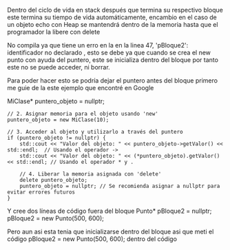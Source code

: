 Dentro del ciclo de vida en stack después que termina su respectivo bloque este termina su tiempo de vida automáticamente, encambio en el caso de un objeto echo con Heap se mantendrá dentro de la memoria hasta que el programador la libere con delete

No compila ya que tiene un erro en la en la linea 47, 'pBloque2': identificador no declarado
, esto se debe ya que cuando se crea el new punto con ayuda del puntero, este se inicializa dentro del bloque por tanto este no se puede acceder, ni borrar.

Para poder hacer esto se podría dejar el puntero antes del bloque primero me guie de la  este ejemplo que encontré en Google 

 MiClase* puntero_objeto = nullptr;

    // 2. Asignar memoria para el objeto usando 'new'
    puntero_objeto = new MiClase(10);

    // 3. Acceder al objeto y utilizarlo a través del puntero
    if (puntero_objeto != nullptr) {
        std::cout << "Valor del objeto: " << puntero_objeto->getValor() << std::endl;  // Usando el operador ->
        std::cout << "Valor del objeto: " << (*puntero_objeto).getValor() << std::endl; // Usando el operador * y .

        // 4. Liberar la memoria asignada con 'delete'
        delete puntero_objeto;
        puntero_objeto = nullptr; // Se recomienda asignar a nullptr para evitar errores futuros
    }

Y cree dos líneas de código fuera del bloque 
Punto* pBloque2 = nullptr;
pBloque2 =  new Punto(500, 600);

Pero aun asi esta tenia que inicializarse dentro del bloque asi que meti  el código pBloque2 =  new Punto(500, 600); dentro del código 
